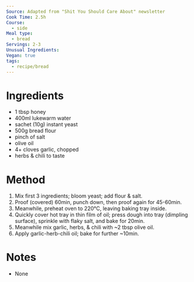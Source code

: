 ```yaml
---
Source: Adapted from "Shit You Should Care About" newsletter
Cook Time: 2.5h
Course:
  - side
Meal type:
  - bread
Servings: 2-3
Unusual Ingredients: 
Vegan: true
tags:
  - recipe/bread
---
```

# Ingredients

- 1 tbsp honey
- 400ml lukewarm water
- sachet (10g) instant yeast
- 500g bread flour
- pinch of salt
- olive oil
- 4+ cloves garlic, chopped
- herbs & chili to taste

# Method

1. Mix first 3 ingredients; bloom yeast; add flour & salt.
2. Proof (covered) 60min, punch down, then proof again for 45-60min.
3. Meanwhile, preheat oven to 220°C, leaving baking tray inside.
4. Quickly cover hot tray in thin film of oil; press dough into tray (dimpling surface), sprinkle with flaky salt, and bake for 20min.
5. Meanwhile mix garlic, herbs, & chili with ~2 tbsp olive oil.
6. Apply garlic-herb-chili oil; bake for further ~10min.

# Notes

- None